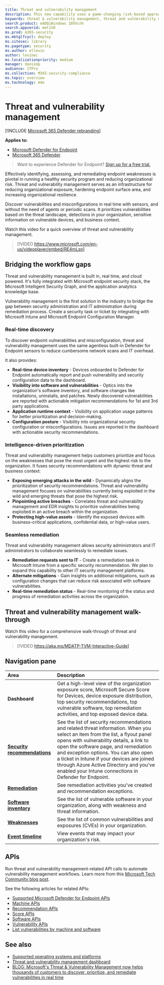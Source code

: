 ```yaml
---
title: Threat and vulnerability management
description: This new capability uses a game-changing risk-based approach to the discovery, prioritization, and remediation of endpoint vulnerabilities and misconfigurations.
keywords: threat & vulnerability management, threat and vulnerability management, MDATP TVM, MDATP-TVM, vulnerability management, vulnerability assessment, threat and vulnerability scanning, secure configuration assessment, microsoft defender atp, microsoft defender atp, endpoint vulnerabilities, next generation
search.product: eADQiWindows 10XVcnh
search.appverid: met150
ms.prod: m365-security
ms.mktglfcycl: deploy
ms.sitesec: library
ms.pagetype: security
ms.author: ellevin
author: levinec
ms.localizationpriority: medium
manager: dansimp
audience: ITPro
ms.collection: M365-security-compliance
ms.topic: overview
ms.technology: mde
---
```


# Threat and vulnerability management

[!INCLUDE [Microsoft 365 Defender rebranding](../../includes/microsoft-defender.md)]

**Applies to:**
- [Microsoft Defender for Endpoint](https://go.microsoft.com/fwlink/p/?linkid=2154037)
- [Microsoft 365 Defender](https://go.microsoft.com/fwlink/p/?linkid=2118804)


>Want to experience Defender for Endpoint? [Sign up for a free trial.](https://www.microsoft.com/microsoft-365/windows/microsoft-defender-atp?ocid=docs-wdatp-portaloverview-abovefoldlink)

Effectively identifying, assessing, and remediating endpoint weaknesses is pivotal in running a healthy security program and reducing organizational risk. Threat and vulnerability management serves as an infrastructure for reducing organizational exposure, hardening endpoint surface area, and increasing organizational resilience.

Discover vulnerabilities and misconfigurations in real time with sensors, and without the need of agents or periodic scans. It prioritizes vulnerabilities based on the threat landscape, detections in your organization, sensitive information on vulnerable devices, and business context.

Watch this video for a quick overview of threat and vulnerability management.

>[!VIDEO https://www.microsoft.com/en-us/videoplayer/embed/RE4mLsn]

## Bridging the workflow gaps

Threat and vulnerability management is built in, real time, and cloud powered. It's fully integrated with Microsoft endpoint security stack, the Microsoft Intelligent Security Graph, and the application analytics knowledge base.  

Vulnerability management is the first solution in the industry to bridge the gap between security administration and IT administration during remediation process. Create a security task or ticket by integrating with Microsoft Intune and Microsoft Endpoint Configuration Manager.

### Real-time discovery

To discover endpoint vulnerabilities and misconfiguration, threat and vulnerability management uses the same agentless built-in Defender for Endpoint sensors to reduce cumbersome network scans and IT overhead.

It also provides:

- **Real-time device inventory** - Devices onboarded to Defender for Endpoint automatically report and push vulnerability and security configuration data to the dashboard.
- **Visibility into software and vulnerabilities** - Optics into the organization's software inventory, and software changes like installations, uninstalls, and patches. Newly discovered vulnerabilities are reported with actionable mitigation recommendations for 1st and 3rd party applications.
- **Application runtime context** - Visibility on application usage patterns for better prioritization and decision-making.
- **Configuration posture** - Visibility into organizational security configuration or misconfigurations. Issues are reported in the dashboard with actionable security recommendations.

### Intelligence-driven prioritization

Threat and vulnerability management helps customers prioritize and focus on the weaknesses that pose the most urgent and the highest risk to the organization. It fuses security recommendations with dynamic threat and business context:

- **Exposing emerging attacks in the wild** - Dynamically aligns the prioritization of security recommendations. Threat and vulnerability management focuses on vulnerabilities currently being exploited in the wild and emerging threats that pose the highest risk.
- **Pinpointing active breaches** - Correlates threat and vulnerability management and EDR insights to prioritize vulnerabilities being exploited in an active breach within the organization.
- **Protecting high-value assets** - Identify the exposed devices with business-critical applications, confidential data, or high-value users.

### Seamless remediation

Threat and vulnerability management allows security administrators and IT administrators to collaborate seamlessly to remediate issues.

- **Remediation requests sent to IT** - Create a remediation task in Microsoft Intune from a specific security recommendation. We plan to expand this capability to other IT security management platforms.
- **Alternate mitigations** - Gain insights on additional mitigations, such as configuration changes that can reduce risk associated with software vulnerabilities.
- **Real-time remediation status** - Real-time monitoring of the status and progress of remediation activities across the organization.

## Threat and vulnerability management walk-through

Watch this video for a comprehensive walk-through of threat and vulnerability management.

>[!VIDEO https://aka.ms/MDATP-TVM-Interactive-Guide]

## Navigation pane

Area | Description
:---|:---
**Dashboard**   | Get a high-level view of the organization exposure score, Microsoft Secure Score for Devices, device exposure distribution, top security recommendations, top vulnerable software, top remediation activities, and top exposed device data.
[**Security recommendations**](tvm-security-recommendation.md) | See the list of security recommendations and related threat information. When you select an item from the list, a flyout panel opens with vulnerability details, a link to open the software page, and remediation and exception options. You can also open a ticket in Intune if your devices are joined through Azure Active Directory and you've enabled your Intune connections in Defender for Endpoint.
[**Remediation**](tvm-remediation.md) | See remediation activities you've created and recommendation exceptions.
[**Software inventory**](tvm-software-inventory.md) | See the list of vulnerable software in your organization, along with weakness and threat information.
[**Weaknesses**](tvm-weaknesses.md) | See the list of common vulnerabilities and exposures (CVEs) in your organization.
[**Event timeline**](threat-and-vuln-mgt-event-timeline.md) | View events that may impact your organization's risk.

## APIs

Run threat and vulnerability management-related API calls to automate vulnerability management workflows. Learn more from this [Microsoft Tech Community blog post](https://techcommunity.microsoft.com/t5/microsoft-defender-atp/threat-amp-vulnerability-management-apis-are-now-generally/ba-p/1304615).

See the following articles for related APIs:

- [Supported Microsoft Defender for Endpoint APIs](exposed-apis-list.md)
- [Machine APIs](machine.md)
- [Recommendation APIs](vulnerability.md)
- [Score APIs](score.md)
- [Software APIs](software.md)
- [Vulnerability APIs](vulnerability.md)
- [List vulnerabilities by machine and software](get-all-vulnerabilities-by-machines.md)

## See also

- [Supported operating systems and platforms](tvm-supported-os.md)
- [Threat and vulnerability management dashboard](tvm-dashboard-insights.md)
- [BLOG: Microsoft's Threat & Vulnerability Management now helps thousands of customers to discover, prioritize, and remediate vulnerabilities in real time](https://www.microsoft.com/security/blog/2019/07/02/microsofts-threat-vulnerability-management-now-helps-thousands-of-customers-to-discover-prioritize-and-remediate-vulnerabilities-in-real-time/)
